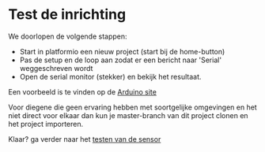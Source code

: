 # Test de inrichting
We doorlopen de volgende stappen:
- Start in platformio een nieuw project (start bij de home-button)
- Pas de setup en de loop aan zodat er een bericht naar 'Serial' weggeschreven wordt
- Open de serial monitor (stekker) en bekijk het resultaat.

 Een voorbeeld is te vinden op de [Arduino site](https://www.arduino.cc/en/Serial/Print)

Voor diegene die geen ervaring hebben met soortgelijke omgevingen en het niet direct voor elkaar dan kun je master-branch van dit project clonen en het project importeren.

Klaar? ga verder naar het [testen van de sensor](testen_sensor.md)
